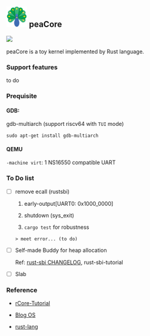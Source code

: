 ## <img src="docs/static/icon.png" width="55"> peaCore

![](https://img.shields.io/badge/language-Rust-brightgreen)

peaCore is a toy kernel implemented by Rust language.

### Support features
 to do

### Prequisite

#### GDB: 

gdb-multiarch (support riscv64 with `TUI` mode)

```shell
sudo apt-get install gdb-multiarch
```

#### QEMU

`-machine virt`: 1 NS16550 compatible UART

### To Do list

- [ ] remove ecall (rustsbi)
    
    1. early-output[UART0: 0x1000_0000] 

    2. shutdown (sys_exit)

    3. `cargo test` for robustness

      > meet error... (to do)



- [ ] Self-made Buddy for heap allocation

  Ref: [rust-sbi CHANGELOG](https://github.com/rustsbi/rustsbi/blob/91cfa36d14b81af3874ba1da2c0663b5bd601fa3/CHANGELOG.md?plain=1#L122), rust-sbi-tutorial

- [ ] Slab


### Reference

- [rCore-Tutorial](https://rcore-os.cn/rCore-Tutorial-Book-v3/index.html)

- [Blog OS](https://os.phil-opp.com/)

- [rust-lang](https://doc.rust-lang.org/std/index.html)